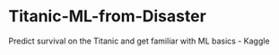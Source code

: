 # Titanic-ML-from-Disaster
Predict survival on the Titanic and get familiar with ML basics - Kaggle

